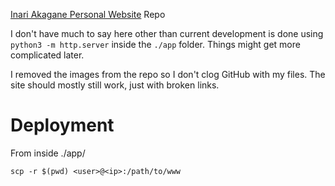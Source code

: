 [Inari Akagane Personal Website](https://inariakagane.com/) Repo

I don't have much to say here other than current development is done using `python3 -m http.server` inside the `./app` folder. Things might get more complicated later.

I removed the images from the repo so I don't clog GitHub with my files. The site should mostly still work, just with broken links.

# Deployment

From inside ./app/

`scp -r $(pwd) <user>@<ip>:/path/to/www`
